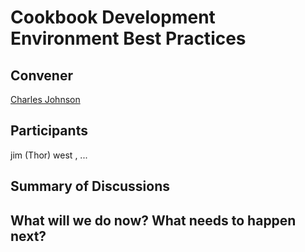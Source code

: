 Cookbook Development Environment Best Practices
===============================================

## Convener

[Charles Johnson](https://twitter.com/chipadeedoodah)

## Participants
jim (Thor) west
, ...

## Summary of Discussions

## What will we do now?  What needs to happen next?

